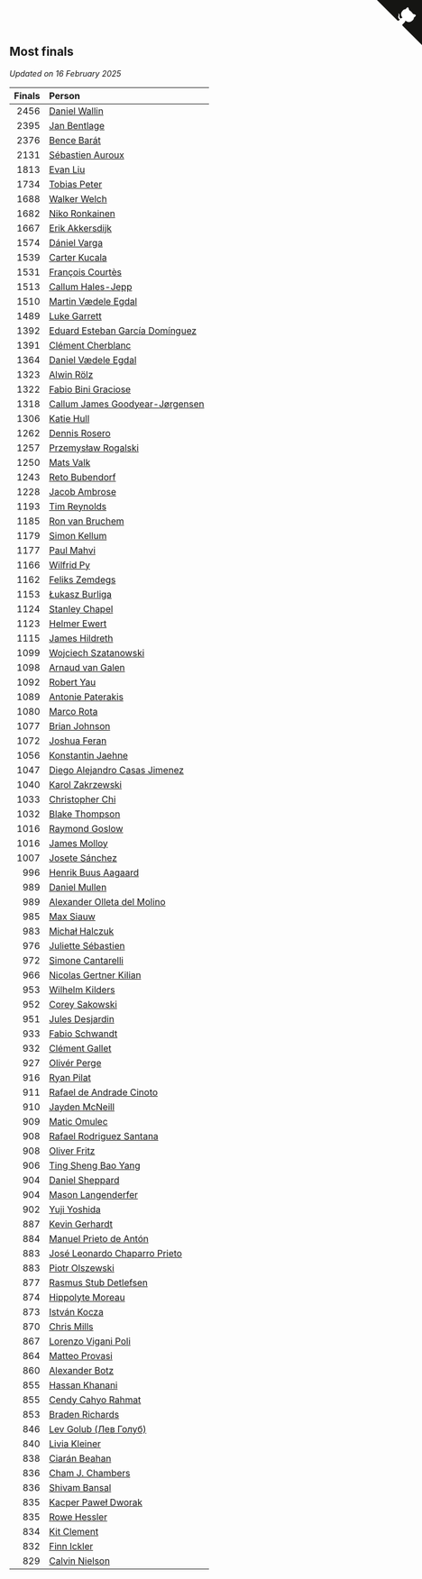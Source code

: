 ## Most finals

*Updated on 16 February 2025*

| Finals | Person |
| ---: | :--- |
| 2456 | [Daniel Wallin](https://www.worldcubeassociation.org/persons/2013WALL03) |
| 2395 | [Jan Bentlage](https://www.worldcubeassociation.org/persons/2010BENT01) |
| 2376 | [Bence Barát](https://www.worldcubeassociation.org/persons/2008BARA01) |
| 2131 | [Sébastien Auroux](https://www.worldcubeassociation.org/persons/2008AURO01) |
| 1813 | [Evan Liu](https://www.worldcubeassociation.org/persons/2009LIUE01) |
| 1734 | [Tobias Peter](https://www.worldcubeassociation.org/persons/2014PETE03) |
| 1688 | [Walker Welch](https://www.worldcubeassociation.org/persons/2011WELC01) |
| 1682 | [Niko Ronkainen](https://www.worldcubeassociation.org/persons/2010RONK01) |
| 1667 | [Erik Akkersdijk](https://www.worldcubeassociation.org/persons/2005AKKE01) |
| 1574 | [Dániel Varga](https://www.worldcubeassociation.org/persons/2008VARG01) |
| 1539 | [Carter Kucala](https://www.worldcubeassociation.org/persons/2015KUCA01) |
| 1531 | [François Courtès](https://www.worldcubeassociation.org/persons/2008COUR01) |
| 1513 | [Callum Hales-Jepp](https://www.worldcubeassociation.org/persons/2012HALE01) |
| 1510 | [Martin Vædele Egdal](https://www.worldcubeassociation.org/persons/2013EGDA02) |
| 1489 | [Luke Garrett](https://www.worldcubeassociation.org/persons/2017GARR05) |
| 1392 | [Eduard Esteban García Domínguez](https://www.worldcubeassociation.org/persons/2011EDUA01) |
| 1391 | [Clément Cherblanc](https://www.worldcubeassociation.org/persons/2014CHER05) |
| 1364 | [Daniel Vædele Egdal](https://www.worldcubeassociation.org/persons/2013EGDA01) |
| 1323 | [Alwin Rölz](https://www.worldcubeassociation.org/persons/2016ROLZ01) |
| 1322 | [Fabio Bini Graciose](https://www.worldcubeassociation.org/persons/2010GRAC02) |
| 1318 | [Callum James Goodyear-Jørgensen](https://www.worldcubeassociation.org/persons/2012GOOD02) |
| 1306 | [Katie Hull](https://www.worldcubeassociation.org/persons/2010HULL01) |
| 1262 | [Dennis Rosero](https://www.worldcubeassociation.org/persons/2010ROSE03) |
| 1257 | [Przemysław Rogalski](https://www.worldcubeassociation.org/persons/2013ROGA02) |
| 1250 | [Mats Valk](https://www.worldcubeassociation.org/persons/2007VALK01) |
| 1243 | [Reto Bubendorf](https://www.worldcubeassociation.org/persons/2012BUBE01) |
| 1228 | [Jacob Ambrose](https://www.worldcubeassociation.org/persons/2010AMBR01) |
| 1193 | [Tim Reynolds](https://www.worldcubeassociation.org/persons/2005REYN01) |
| 1185 | [Ron van Bruchem](https://www.worldcubeassociation.org/persons/2003BRUC01) |
| 1179 | [Simon Kellum](https://www.worldcubeassociation.org/persons/2016KELL12) |
| 1177 | [Paul Mahvi](https://www.worldcubeassociation.org/persons/2012MAHV01) |
| 1166 | [Wilfrid Py](https://www.worldcubeassociation.org/persons/2016PYWI01) |
| 1162 | [Feliks Zemdegs](https://www.worldcubeassociation.org/persons/2009ZEMD01) |
| 1153 | [Łukasz Burliga](https://www.worldcubeassociation.org/persons/2013BURL01) |
| 1124 | [Stanley Chapel](https://www.worldcubeassociation.org/persons/2016CHAP04) |
| 1123 | [Helmer Ewert](https://www.worldcubeassociation.org/persons/2015EWER01) |
| 1115 | [James Hildreth](https://www.worldcubeassociation.org/persons/2009HILD01) |
| 1099 | [Wojciech Szatanowski](https://www.worldcubeassociation.org/persons/2011SZAT01) |
| 1098 | [Arnaud van Galen](https://www.worldcubeassociation.org/persons/2006GALE01) |
| 1092 | [Robert Yau](https://www.worldcubeassociation.org/persons/2009YAUR01) |
| 1089 | [Antonie Paterakis](https://www.worldcubeassociation.org/persons/2012PATE01) |
| 1080 | [Marco Rota](https://www.worldcubeassociation.org/persons/2009ROTA01) |
| 1077 | [Brian Johnson](https://www.worldcubeassociation.org/persons/2013JOHN10) |
| 1072 | [Joshua Feran](https://www.worldcubeassociation.org/persons/2011FERA01) |
| 1056 | [Konstantin Jaehne](https://www.worldcubeassociation.org/persons/2015JAEH01) |
| 1047 | [Diego Alejandro Casas Jimenez](https://www.worldcubeassociation.org/persons/2014JIME05) |
| 1040 | [Karol Zakrzewski](https://www.worldcubeassociation.org/persons/2014ZAKR01) |
| 1033 | [Christopher Chi](https://www.worldcubeassociation.org/persons/2014CHIC01) |
| 1032 | [Blake Thompson](https://www.worldcubeassociation.org/persons/2010THOM03) |
| 1016 | [Raymond Goslow](https://www.worldcubeassociation.org/persons/2014GOSL01) |
| 1016 | [James Molloy](https://www.worldcubeassociation.org/persons/2011MOLL01) |
| 1007 | [Josete Sánchez](https://www.worldcubeassociation.org/persons/2015SANC18) |
| 996 | [Henrik Buus Aagaard](https://www.worldcubeassociation.org/persons/2006BUUS01) |
| 989 | [Daniel Mullen](https://www.worldcubeassociation.org/persons/2016MULL04) |
| 989 | [Alexander Olleta del Molino](https://www.worldcubeassociation.org/persons/2008OLLE01) |
| 985 | [Max Siauw](https://www.worldcubeassociation.org/persons/2017SIAU02) |
| 983 | [Michał Halczuk](https://www.worldcubeassociation.org/persons/2006HALC01) |
| 976 | [Juliette Sébastien](https://www.worldcubeassociation.org/persons/2014SEBA01) |
| 972 | [Simone Cantarelli](https://www.worldcubeassociation.org/persons/2012CANT02) |
| 966 | [Nicolas Gertner Kilian](https://www.worldcubeassociation.org/persons/2013GERT01) |
| 953 | [Wilhelm Kilders](https://www.worldcubeassociation.org/persons/2010KILD02) |
| 952 | [Corey Sakowski](https://www.worldcubeassociation.org/persons/2011SAKO01) |
| 951 | [Jules Desjardin](https://www.worldcubeassociation.org/persons/2010DESJ01) |
| 933 | [Fabio Schwandt](https://www.worldcubeassociation.org/persons/2014SCHW02) |
| 932 | [Clément Gallet](https://www.worldcubeassociation.org/persons/2004GALL02) |
| 927 | [Olivér Perge](https://www.worldcubeassociation.org/persons/2007PERG01) |
| 916 | [Ryan Pilat](https://www.worldcubeassociation.org/persons/2016PILA03) |
| 911 | [Rafael de Andrade Cinoto](https://www.worldcubeassociation.org/persons/2007CINO01) |
| 910 | [Jayden McNeill](https://www.worldcubeassociation.org/persons/2012MCNE01) |
| 909 | [Matic Omulec](https://www.worldcubeassociation.org/persons/2010OMUL02) |
| 908 | [Rafael Rodriguez Santana](https://www.worldcubeassociation.org/persons/2012SANT12) |
| 908 | [Oliver Fritz](https://www.worldcubeassociation.org/persons/2014FRIT02) |
| 906 | [Ting Sheng Bao Yang](https://www.worldcubeassociation.org/persons/2008BAOY01) |
| 904 | [Daniel Sheppard](https://www.worldcubeassociation.org/persons/2009SHEP01) |
| 904 | [Mason Langenderfer](https://www.worldcubeassociation.org/persons/2013LANG03) |
| 902 | [Yuji Yoshida](https://www.worldcubeassociation.org/persons/2015YOSH01) |
| 887 | [Kevin Gerhardt](https://www.worldcubeassociation.org/persons/2013GERH01) |
| 884 | [Manuel Prieto de Antón](https://www.worldcubeassociation.org/persons/2015ANTO04) |
| 883 | [José Leonardo Chaparro Prieto](https://www.worldcubeassociation.org/persons/2011CHAP01) |
| 883 | [Piotr Olszewski](https://www.worldcubeassociation.org/persons/2013OLSZ02) |
| 877 | [Rasmus Stub Detlefsen](https://www.worldcubeassociation.org/persons/2014DETL01) |
| 874 | [Hippolyte Moreau](https://www.worldcubeassociation.org/persons/2008MORE02) |
| 873 | [István Kocza](https://www.worldcubeassociation.org/persons/2005KOCZ01) |
| 870 | [Chris Mills](https://www.worldcubeassociation.org/persons/2014MILL04) |
| 867 | [Lorenzo Vigani Poli](https://www.worldcubeassociation.org/persons/2007POLI01) |
| 864 | [Matteo Provasi](https://www.worldcubeassociation.org/persons/2009PROV01) |
| 860 | [Alexander Botz](https://www.worldcubeassociation.org/persons/2013BOTZ01) |
| 855 | [Hassan Khanani](https://www.worldcubeassociation.org/persons/2018KHAN26) |
| 855 | [Cendy Cahyo Rahmat](https://www.worldcubeassociation.org/persons/2010RAHM02) |
| 853 | [Braden Richards](https://www.worldcubeassociation.org/persons/2017RICH02) |
| 846 | [Lev Golub (Лев Голуб)](https://www.worldcubeassociation.org/persons/2014HOLU01) |
| 840 | [Livia Kleiner](https://www.worldcubeassociation.org/persons/2013KLEI03) |
| 838 | [Ciarán Beahan](https://www.worldcubeassociation.org/persons/2012BEAH01) |
| 836 | [Cham J. Chambers](https://www.worldcubeassociation.org/persons/2017CHAM09) |
| 836 | [Shivam Bansal](https://www.worldcubeassociation.org/persons/2011BANS02) |
| 835 | [Kacper Paweł Dworak](https://www.worldcubeassociation.org/persons/2020DWOR01) |
| 835 | [Rowe Hessler](https://www.worldcubeassociation.org/persons/2007HESS01) |
| 834 | [Kit Clement](https://www.worldcubeassociation.org/persons/2008CLEM01) |
| 832 | [Finn Ickler](https://www.worldcubeassociation.org/persons/2012ICKL01) |
| 829 | [Calvin Nielson](https://www.worldcubeassociation.org/persons/2014NIEL03) |


<a href="https://github.com/jonatanklosko/wca_statistics" class="github-corner" aria-label="View source on Github"><svg width="80" height="80" viewBox="0 0 250 250" style="fill:#151513; color:#fff; position: absolute; top: 0; border: 0; right: 0;" aria-hidden="true"><path d="M0,0 L115,115 L130,115 L142,142 L250,250 L250,0 Z"></path><path d="M128.3,109.0 C113.8,99.7 119.0,89.6 119.0,89.6 C122.0,82.7 120.5,78.6 120.5,78.6 C119.2,72.0 123.4,76.3 123.4,76.3 C127.3,80.9 125.5,87.3 125.5,87.3 C122.9,97.6 130.6,101.9 134.4,103.2" fill="currentColor" style="transform-origin: 130px 106px;" class="octo-arm"></path><path d="M115.0,115.0 C114.9,115.1 118.7,116.5 119.8,115.4 L133.7,101.6 C136.9,99.2 139.9,98.4 142.2,98.6 C133.8,88.0 127.5,74.4 143.8,58.0 C148.5,53.4 154.0,51.2 159.7,51.0 C160.3,49.4 163.2,43.6 171.4,40.1 C171.4,40.1 176.1,42.5 178.8,56.2 C183.1,58.6 187.2,61.8 190.9,65.4 C194.5,69.0 197.7,73.2 200.1,77.6 C213.8,80.2 216.3,84.9 216.3,84.9 C212.7,93.1 206.9,96.0 205.4,96.6 C205.1,102.4 203.0,107.8 198.3,112.5 C181.9,128.9 168.3,122.5 157.7,114.1 C157.9,116.9 156.7,120.9 152.7,124.9 L141.0,136.5 C139.8,137.7 141.6,141.9 141.8,141.8 Z" fill="currentColor" class="octo-body"></path></svg></a><style>.github-corner:hover .octo-arm{animation:octocat-wave 560ms ease-in-out}@keyframes octocat-wave{0%,100%{transform:rotate(0)}20%,60%{transform:rotate(-25deg)}40%,80%{transform:rotate(10deg)}}@media (max-width:500px){.github-corner:hover .octo-arm{animation:none}.github-corner .octo-arm{animation:octocat-wave 560ms ease-in-out}}</style>
